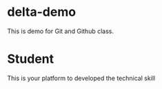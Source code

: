 # delta-demo
This is demo for Git and Github class.
# Student
This is your platform to developed the technical skill

